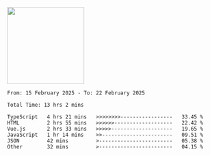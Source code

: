 <img height="180em" src="https://github-readme-stats-eight-theta.vercel.app/api?username=bkundev&show_icons=true&theme=radical&include_all_commits=true&count_private=true"/>
<!--START_SECTION:waka-->

```all_time
From: 15 February 2025 - To: 22 February 2025

Total Time: 13 hrs 2 mins

TypeScript   4 hrs 21 mins   >>>>>>>>-----------------   33.45 %
HTML         2 hrs 55 mins   >>>>>>-------------------   22.42 %
Vue.js       2 hrs 33 mins   >>>>>--------------------   19.65 %
JavaScript   1 hr 14 mins    >>-----------------------   09.51 %
JSON         42 mins         >------------------------   05.38 %
Other        32 mins         >------------------------   04.15 %
```

<!--END_SECTION:waka-->